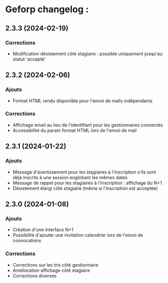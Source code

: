 # Geforp changelog :

## 2.3.3 (2024-02-19)

### Corrections
- Modification désistement côté stagiaire : possible uniquement jusqu'au statut 'accepté'

## 2.3.2 (2024-02-06)

### Ajouts
- Format HTML rendu disponible pour l'envoi de mails indépendants

### Corrections
- Affichage email au lieu de l'identifiant pour les gestionnaires connectés
- Accessibilité du param format HTML lors de l'envoi de mail

## 2.3.1 (2024-01-22)

### Ajouts
- Message d'avertissement pour les stagiaires à l'inscription s'ils sont déjà inscrits à une session englobant les mêmes dates
- Message de rappel pour les stagiaires à l'inscription : affichage du N+1
- Désistement élargi côté stagiaire (même si l'inscription est acceptée)

## 2.3.0 (2024-01-08)

### Ajouts
- Création d'une interface N+1
- Possibilité d'ajouter une invitation calendrier lors de l'envoi de convocations

### Corrections
- Corrections sur les tris côté gestionnaire
- Amélioration affichage côté stagiaire
- Corrections diverses


